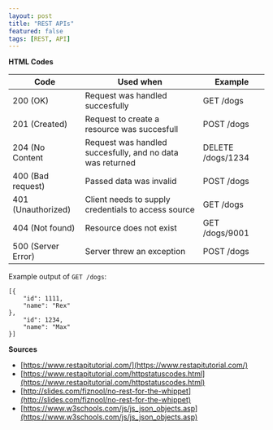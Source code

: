```yaml
---
layout: post
title: "REST APIs"
featured: false
tags: [REST, API]
---
```




**HTML Codes**


| Code               | Used when                                                 | Example           | 
|--------------------|-----------------------------------------------------------|-------------------| 
| 200 (OK)           | Request was handled succesfully                           | GET /dogs         | 
| 201 (Created)      | Request to create a resource was succesfull               | POST /dogs        | 
| 204 (No Content    | Request was handled succesfully, and no data was returned | DELETE /dogs/1234 | 
| 400 (Bad request)  | Passed data was invalid                                   | POST /dogs        | 
| 401 (Unauthorized) | Client needs to supply credentials to access source       | GET /dogs         | 
| 404 (Not found)    | Resource does not exist                                   | GET /dogs/9001    | 
| 500 (Server Error) | Server threw an exception                                 | POST /dogs        | 


Example output of `GET /dogs`:

```
[{
	"id": 1111,
	"name": "Rex"
},
	"id": 1234,
	"name": "Max"
}]
```






**Sources**

- [https://www.restapitutorial.com/](https://www.restapitutorial.com/)
- [https://www.restapitutorial.com/httpstatuscodes.html](https://www.restapitutorial.com/httpstatuscodes.html)
- [http://slides.com/fiznool/no-rest-for-the-whippet](http://slides.com/fiznool/no-rest-for-the-whippet)
- [https://www.w3schools.com/js/js_json_objects.asp](https://www.w3schools.com/js/js_json_objects.asp)